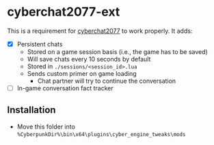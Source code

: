 # cyberchat2077-ext

This is a requirement for [cyberchat2077](https://github.com/eeev/cyberchat2077) to work properly. It adds:

- [x] Persistent chats
    - Stored on a game session basis (i.e., the game has to be saved)
    - Will save chats every 10 seconds by default
    - Stored in `./sessions/<session_id>.lua`
    - Sends custom primer on game loading
        - Chat partner will try to continue the conversation
- [ ] In-game conversation fact tracker

## Installation

- Move this folder into `%CyberpunkDir%\bin\x64\plugins\cyber_engine_tweaks\mods`